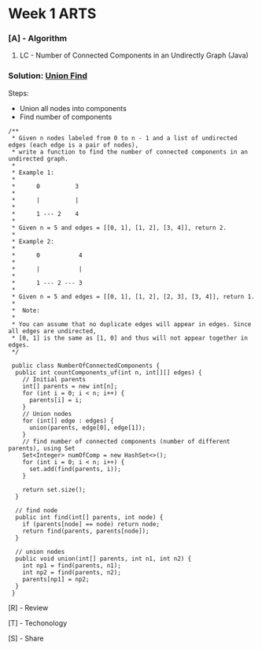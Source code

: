 # Week 1 ARTS
### [A] - Algorithm

1. LC - Number of Connected Components in an Undirectly Graph (Java)

### Solution: [Union Find](https://www.wikiwand.com/en/Disjoint-set_data_structure)
Steps:
* Union all nodes into components
* Find number of components
```
/**
 * Given n nodes labeled from 0 to n - 1 and a list of undirected edges (each edge is a pair of nodes),
 * write a function to find the number of connected components in an undirected graph.
 *
 * Example 1:
 *
 *      0          3
 *
 *      |          |
 *
 *      1 --- 2    4
 *
 * Given n = 5 and edges = [[0, 1], [1, 2], [3, 4]], return 2.
 *
 * Example 2:
 *
 *      0           4
 *
 *      |           |
 *
 *      1 --- 2 --- 3
 *
 * Given n = 5 and edges = [[0, 1], [1, 2], [2, 3], [3, 4]], return 1.
 *
 *  Note:
 *
 * You can assume that no duplicate edges will appear in edges. Since all edges are undirected,
 * [0, 1] is the same as [1, 0] and thus will not appear together in edges.
 */
 
 public class NumberOfConnectedComponents {
  public int countComponents_uf(int n, int[][] edges) {
    // Initial parents
    int[] parents = new int[n];
    for (int i = 0; i < n; i++) {
      parents[i] = i;
    }
    // Union nodes 
    for (int[] edge : edges) {
      union(parents, edge[0], edge[1]); 
    }
    // find number of connected components (number of different parents), using Set
    Set<Integer> numOfComp = new HashSet<>();
    for (int i = 0; i < n; i++) {
      set.add(find(parents, i));
    }
    
    return set.size();
  }
  
  // find node
  public int find(int[] parents, int node) {
    if (parents[node] == node) return node;
    return find(parents, parents[node]);
  }
  
  // union nodes
  public void union(int[] parents, int n1, int n2) {
    int np1 = find(parents, n1);
    int np2 = find(parents, n2);
    parents[np1] = np2;
  }
 }
```

[R] - Review

[T] - Techonology

[S] - Share


